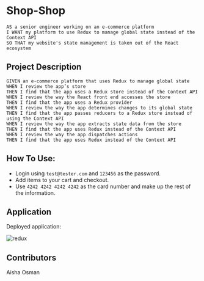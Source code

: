 # Shop-Shop

``` 
AS a senior engineer working on an e-commerce platform
I WANT my platform to use Redux to manage global state instead of the Context API
SO THAT my website's state management is taken out of the React ecosystem
```

## Project Description
```
GIVEN an e-commerce platform that uses Redux to manage global state
WHEN I review the app’s store
THEN I find that the app uses a Redux store instead of the Context API
WHEN I review the way the React front end accesses the store
THEN I find that the app uses a Redux provider
WHEN I review the way the app determines changes to its global state
THEN I find that the app passes reducers to a Redux store instead of using the Context API
WHEN I review the way the app extracts state data from the store
THEN I find that the app uses Redux instead of the Context API
WHEN I review the way the app dispatches actions
THEN I find that the app uses Redux instead of the Context API
```
## How To Use:
- Login using ``` test@tester.com ``` and ``` 123456 ``` as the password.
- Add items to your cart and checkout.
- Use ``` 4242 4242 4242 4242 ``` as the card number and make up the rest of the information.


## Application
Deployed application: 

![redux](https://user-images.githubusercontent.com/88051358/150660769-cb5b98ef-903f-47ca-9014-8b478a678dba.PNG)


## Contributors

Aisha Osman
